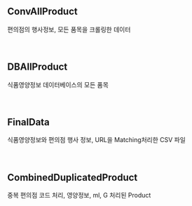 ## ConvAllProduct 
편의점의 행사정보, 모든 품목을 크롤링한 데이터
<BR>
<BR>
<BR>
## DBAllProduct 
식품영양정보 데이터베이스의 모든 품목
<BR>
<BR>
<BR>
## FinalData 
식품영양정보와 편의점 행사 정보, URL을 Matching처리한 CSV 파일
<BR>
<BR>
<BR>
## CombinedDuplicatedProduct 
중복 편의점 코드 처리, 영양정보, ml, G 처리된 Product
